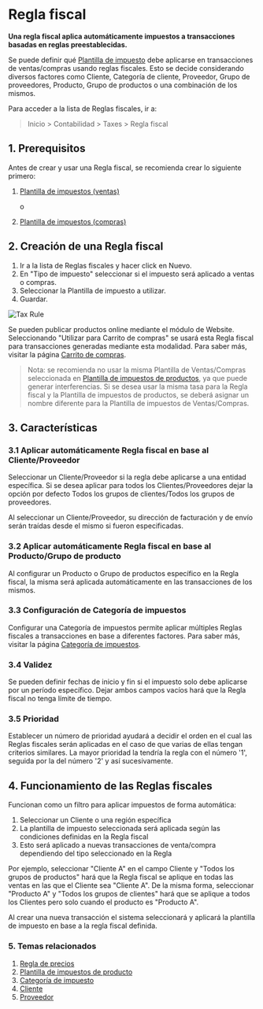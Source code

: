 <!-- add-breadcrumbs -->
# Regla fiscal

**Una regla fiscal aplica automáticamente impuestos a transacciones basadas en reglas preestablecidas.**

Se puede definir qué [Plantilla de impuesto](/docs/user/manual/es/setting-up/setting-up-taxes.html) debe aplicarse en transacciones de ventas/compras usando reglas fiscales. Esto se decide considerando diversos factores como Cliente, Categoría de cliente, Proveedor, Grupo de proveedores, Producto, Grupo de productos o una combinación de los mismos.

Para acceder a la lista de Reglas fiscales, ir a:
> Inicio > Contabilidad > Taxes > Regla fiscal

## 1. Prerequisitos
Antes de crear y usar una Regla fiscal, se recomienda crear lo siguiente primero:

1. [Plantilla de impuestos (ventas)](/docs/user/manual/es/selling/sales-taxes-and-charges-template)
    
    o

1. [Plantilla de impuestos (compras)](/docs/user/manual/es/buying/purchase-taxes-and-charges-template)

## 2. Creación de una Regla fiscal
1. Ir a la lista de Reglas fiscales y hacer click en Nuevo.
1. En "Tipo de impuesto" seleccionar si el impuesto será aplicado a ventas o compras. 
1. Seleccionar la Plantilla de impuesto a utilizar.
1. Guardar.
 <img class="screenshot" alt="Tax Rule" src="{{docs_base_url}}/assets/img/accounts/tax-rule.png">

Se pueden publicar productos online mediante el módulo de Website. Seleccionando "Utilizar para Carrito de compras" se usará esta Regla fiscal para transacciones generadas mediante esta modalidad. Para saber más, visitar la página [Carrito de compras](/docs/user/manual/es/website/shopping-cart).

> Nota: se recomienda no usar la misma Plantilla de Ventas/Compras seleccionada en [Plantilla de impuestos de productos](/docs/user/manual/es/accounts/item-tax-template), ya que puede generar interferencias. Si se desea usar la misma tasa para la Regla fiscal y la Plantilla de impuestos de productos, se deberá asignar un nombre diferente para la Plantilla de impuestos de Ventas/Compras.

## 3. Características
### 3.1 Aplicar automáticamente Regla fiscal en base al Cliente/Proveedor
Seleccionar un Cliente/Proveedor si la regla debe aplicarse a una entidad específica. Si se desea aplicar para todos los Clientes/Proveedores dejar la opción por defecto Todos los grupos de clientes/Todos los grupos de proveedores.

Al seleccionar un Cliente/Proveedor, su dirección de facturación y de envío serán traídas desde el mismo si fueron especificadas.

### 3.2 Aplicar automáticamente Regla fiscal en base al Producto/Grupo de producto

Al configurar un Producto o Grupo de productos específico en la Regla fiscal, la misma será aplicada automáticamente en las transacciones de los mismos.

### 3.3 Configuración de Categoría de impuestos
Configurar una Categoría de impuestos permite aplicar múltiples Reglas fiscales a transacciones en base a diferentes factores. Para saber más, visitar la página [Categoría de impuestos](/docs/user/manual/es/accounts/tax-category).

### 3.4 Validez
Se pueden definir fechas de inicio y fin si el impuesto solo debe aplicarse por un período específico. Dejar ambos campos vacíos hará que la Regla fiscal no tenga límite de tiempo.

### 3.5 Prioridad
Establecer un número de prioridad ayudará a decidir el orden en el cual las Reglas fiscales serán aplicadas en el caso de que varias de ellas tengan criterios similares. La mayor prioridad la tendría la regla con el número '1', seguida por la del número '2' y así sucesivamente.

## 4. Funcionamiento de las Reglas fiscales
Funcionan como un filtro para aplicar impuestos de forma automática:

1. Seleccionar un Cliente o una región específica
1. La plantilla de impuesto seleccionada será aplicada según las condiciones definidas en la Regla fiscal
1. Esto será aplicado a nuevas transacciones de venta/compra dependiendo del tipo seleccionado en la Regla

Por ejemplo, seleccionar "Cliente A" en el campo Cliente y "Todos los grupos de productos" hará que la Regla fiscal se aplique en todas las ventas en las que el Cliente sea "Cliente A". De la misma forma, seleccionar "Producto A" y "Todos los grupos de clientes" hará que se aplique a todos los Clientes pero solo cuando el producto es "Producto A". 

Al crear una nueva transacción el sistema seleccionará y aplicará la plantilla de impuesto en base a la regla fiscal definida.

### 5. Temas relacionados
1. [Regla de precios](/docs/user/manual/es/accounts/pricing-rule)
1. [Plantilla de impuestos de producto](/docs/user/manual/es/accounts/item-tax-template)
1. [Categoría de impuesto](/docs/user/manual/es/accounts/tax-category)
1. [Cliente](/docs/user/manual/es/CRM/customer)
1. [Proveedor](/docs/user/manual/es/buying/supplier)
